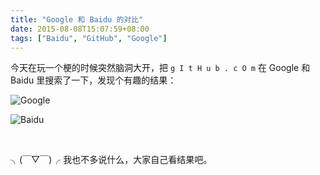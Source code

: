 ```yaml
---
title: "Google 和 Baidu 的对比"
date: 2015-08-08T15:07:59+08:00
tags: ["Baidu", "GitHub", "Google"]
---
```


今天在玩一个梗的时候突然脑洞大开，把 `g I t H u b . c O m` 在 Google 和 Baidu 里搜索了一下，发现个有趣的结果：

<!--more-->

![Google](https://i.loli.net/2018/06/16/5b252e96ded79.png)

![Baidu](https://i.loli.net/2018/06/16/5b252e96daa91.png)

<br />

 ╮(￣▽￣)╭ 我也不多说什么，大家自己看结果吧。